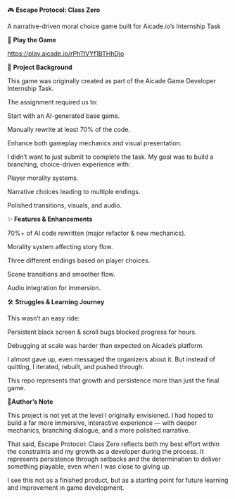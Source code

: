 🎮 **Escape Protocol: Class Zero**

A narrative-driven moral choice game built for Aicade.io’s Internship Task

🚀 **Play the Game**

https://play.aicade.io/rPhTtVYf1BTHhDjo

📖 **Project Background**

This game was originally created as part of the Aicade Game Developer Internship Task.

The assignment required us to:

Start with an AI-generated base game.

Manually rewrite at least 70% of the code.

Enhance both gameplay mechanics and visual presentation.

I didn’t want to just submit to complete the task. My goal was to build a branching, choice-driven experience with:

Player morality systems.

Narrative choices leading to multiple endings.

Polished transitions, visuals, and audio.

✨ **Features & Enhancements**

70%+ of AI code rewritten (major refactor & new mechanics).

Morality system affecting story flow.

Three different endings based on player choices.

Scene transitions and smoother flow.

Audio integration for immersion.

🛠️ **Struggles & Learning Journey**

This wasn’t an easy ride:

Persistent black screen & scroll bugs blocked progress for hours.

Debugging at scale was harder than expected on Aicade’s platform.

I almost gave up, even messaged the organizers about it. But instead of quitting, I iterated, rebuilt, and pushed through.

This repo represents that growth and persistence more than just the final game.

👤**Author’s Note**

This project is not yet at the level I originally envisioned. I had hoped to build a far more immersive, interactive experience — with deeper mechanics, branching dialogue, and a more polished narrative.

That said, Escape Protocol: Class Zero reflects both my best effort within the constraints and my growth as a developer during the process. It represents persistence through setbacks and the determination to deliver something playable, even when I was close to giving up.

I see this not as a finished product, but as a starting point for future learning and improvement in game development.
